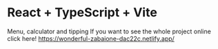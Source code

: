 # React + TypeScript + Vite

Menu, calculator and tipping 
If you want to see the whole project online click here! 
https://wonderful-zabaione-dac22c.netlify.app/ 
